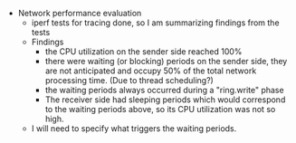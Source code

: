 - Network performance evaluation
  - iperf tests for tracing done, so I am summarizing findings from the tests
  - Findings
    - the CPU utilization on the sender side reached 100%
    - there were waiting (or blocking) periods on the sender side, they are not anticipated and occupy 50% of the total network processing time. (Due to thread scheduling?)
    - the waiting periods always occurred during a "ring.write" phase
    - The receiver side had sleeping periods which would correspond to the waiting periods above, so its CPU utilization was not so high.
  - I will need to specify what triggers the waiting periods.
